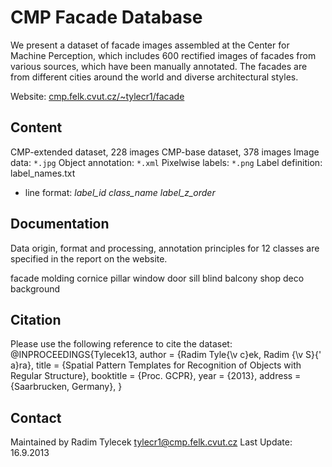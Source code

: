 #  CMP Facade Database

We present a dataset of facade images assembled at the Center for Machine Perception, which includes 600 rectified images of facades from various sources, which have been manually annotated. The facades are from different cities around the world and diverse architectural styles. 

Website: [cmp.felk.cvut.cz/~tylecr1/facade](cmp.felk.cvut.cz/~tylecr1/facade)

## Content 

CMP-extended dataset, 228 images
CMP-base dataset, 378 images
Image data: `*.jpg`
Object annotation: `*.xml`
Pixelwise labels: `*.png`
Label definition: label_names.txt
  - line format: _label_id_ _class_name_ _label_z_order_

## Documentation 

Data origin, format and processing, annotation principles for 12 classes are specified in the report on the website. 

facade 
molding
cornice
pillar
window
door
sill
blind
balcony
shop
deco
background

## Citation 

Please use the following reference to cite the dataset:
@INPROCEEDINGS{Tylecek13,
  author = {Radim Tyle{\v c}ek, Radim {\v S}{\' a}ra},
  title = {Spatial Pattern Templates for Recognition of Objects with Regular Structure},
  booktitle = {Proc. GCPR},
  year = {2013},
  address = {Saarbrucken, Germany},
}

## Contact 

Maintained by Radim Tylecek tylecr1@cmp.felk.cvut.cz
Last Update: 16.9.2013   
